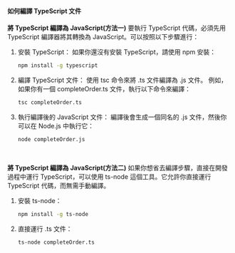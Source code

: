 #### 如何編譯 TypeScript 文件

**將 TypeScript 編譯為 JavaScript(方法一)**
要執行 TypeScript 代碼，必須先用 TypeScript 編譯器將其轉換為 JavaScript。可以按照以下步驟進行：

1. 安裝 TypeScript： 如果你還沒有安裝 TypeScript，請使用 npm 安裝：

   ```bash
   npm install -g typescript
   ```

2. 編譯 TypeScript 文件： 使用 tsc 命令來將 .ts 文件編譯為 .js 文件。
   例如，如果你有一個 completeOrder.ts 文件，執行以下命令來編譯：

   ```bash
   tsc completeOrder.ts
   ```

3. 執行編譯後的 JavaScript 文件： 編譯後會生成一個同名的 .js 文件，然後你可以在 Node.js 中執行它：

   ```bash
   node completeOrder.js
   ```

<br />

**將 TypeScript 編譯為 JavaScript(方法二)**
如果你想省去編譯步驟，直接在開發過程中運行 TypeScript，可以使用 ts-node 這個工具。它允許你直接運行 TypeScript 代碼，而無需手動編譯。

1. 安裝 ts-node：

   ```bash
   npm install -g ts-node
   ```

2. 直接運行 .ts 文件：

   ```bash
   ts-node completeOrder.ts
   ```
